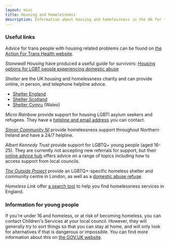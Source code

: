 ```yaml
---
layout: misc
title: Housing and homelessness
description: Information about housing and homelessness in the UK for trans, nonbinary, and gender non-conforming people
---
```


### Useful links

Advice for trans people with housing related problems can be found on [the Action For Trans Health website](https://actionfortranshealth.org.uk/resources/for-trans-people/housing/).

*Stonewall Housing* have produced a useful guide for survivors: [Housing options for LGBT people experiencing domestic abuse](http://www.equation.org.uk/wp-content/uploads/2012/12/Housing-Options-for-LGBT-People-Experiencing-Domestic-Abuse.pdf)

*Shelter* are the UK housing and homelessness charity and can provide online, in person, and telephone helpline advice.

- [Shelter England](https://england.shelter.org.uk/get_help)
- [Shelter Scotland](http://scotland.shelter.org.uk/get_advice)
- [Shelter Cymru](http://www.sheltercymru.org.uk/get-advice/) (Wales)

*Micro Rainbow* provide support for housing LGBTI asylum seekers and refugees. They have a [helpline and email address](https://microrainbow.org/contact-us/) you can contact. 

[*Simon Community NI*](http://simoncommunity.org/) provide homelessness support throughout Northern Ireland and have a 24/7 helpline.

*Albert Kennedy Trust* provide support for LGBTQ+ young people (aged 16-25). They are currently not accepting new referrals for support, but their [online advice hub](https://www.akt.org.uk/Blogs/online) offers advice on a range of topics including how to access support from local councils.

[*The Outside Project*](https://lgbtiqoutside.org) provide an LGBTQ+-specific homeless shelter and community centre in London, as well as a [domestic abuse refuge](https://lgbtiqoutside.org/star/).

*Homeless Link* offer [a search tool](https://www.homeless.org.uk/search-homelessness-services) to help you find homelessness services in England.

### Information for young people

If you're under 16 and homeless, or at risk of becoming homeless, you can contact Children's Services at your local council. However, they will generally try to sort things so that you can stay at home, and will only look for alternatives if that is dangerous or impossible. You can find more information about this on [the GOV.UK website](https://www.gov.uk/your-rights-to-housing-if-youre-under-18).
